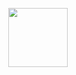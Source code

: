 <p align="center"> 
<a href="https://github.com/elpajas30001"><img src="http://readme-typing-svg.herokuapp.com?font=mono&size=17&duration=40000&color=[FF0000]&center=falso&vCenter=falso&lines=𝐐𝐔𝐄+𝐑𝐎𝐋𝐋𝐎+𝐃𝐄𝐉𝐀+𝐓𝐔+𝐄𝐒𝐓𝐑𝐄𝐋𝐋𝐀+𝐘+𝐓𝐄+𝐑𝐄𝐆𝐀𝐋𝐎+𝐔𝐍+𝐃𝐈𝐋𝐃𝐎" height="120px"></a> 
</p>

